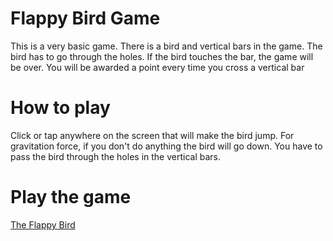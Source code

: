 # Flappy Bird Game

This is a very basic game. There is a bird and vertical bars in the game. The bird has to go through the holes. If the bird touches the bar, the game will be over. You will be awarded a point every time you cross a vertical bar

# How to play

Click or tap anywhere on the screen that will make the bird jump. For gravitation force, if you don't do anything the bird will go down. You have to pass the bird through the holes in the vertical bars.

# Play the game

[The Flappy Bird](https://flappy-bird-beryl.vercel.app/)
